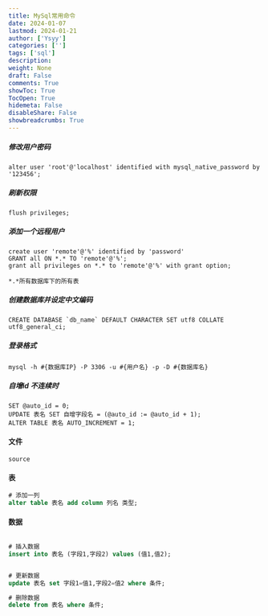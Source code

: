 ```yaml
---
title: MySql常用命令
date: 2024-01-07
lastmod: 2024-01-21
author: ['Ysyy']
categories: ['']
tags: ['sql']
description: 
weight: None
draft: False
comments: True
showToc: True
TocOpen: True
hidemeta: False
disableShare: False
showbreadcrumbs: True
---
```

##### 修改用户密码

```
alter user 'root'@'localhost' identified with mysql_native_password by '123456';
```

##### 刷新权限

```
flush privileges;
```

##### 添加一个远程用户

```
create user 'remote'@'%' identified by 'password'
GRANT all ON *.* TO 'remote'@'%';
grant all privileges on *.* to 'remote'@'%' with grant option;

*.*所有数据库下的所有表
```

##### 创建数据库并设定中文编码

```
CREATE DATABASE `db_name` DEFAULT CHARACTER SET utf8 COLLATE utf8_general_ci;
```

##### 登录格式

```
mysql -h #{数据库IP} -P 3306 -u #{用户名} -p -D #{数据库名}
```

##### 自增id 不连续时

```
SET @auto_id = 0;
UPDATE 表名 SET 自增字段名 = (@auto_id := @auto_id + 1);
ALTER TABLE 表名 AUTO_INCREMENT = 1;

```

#### 文件

```
source
```


#### 表

```sql
# 添加一列
alter table 表名 add column 列名 类型;


```

#### 数据

```sql

# 插入数据
insert into 表名 (字段1,字段2) values (值1,值2);


# 更新数据
update 表名 set 字段1=值1,字段2=值2 where 条件;

# 删除数据
delete from 表名 where 条件;
```
